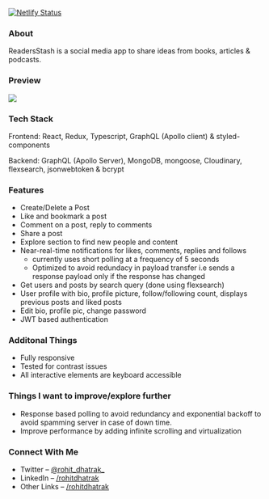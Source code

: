 [![Netlify Status](https://api.netlify.com/api/v1/badges/772a1599-4ce0-41b2-a705-314ee4dd1325/deploy-status)](https://app.netlify.com/sites/readers-stash/deploys)

### About
ReadersStash is a social media app to share ideas from books, articles & podcasts.

### Preview
![](/client/public/readers-stash.gif)

### Tech Stack
Frontend: React, Redux, Typescript, GraphQL (Apollo client) & styled-components

Backend: GraphQL (Apollo Server), MongoDB, mongoose, Cloudinary, flexsearch, jsonwebtoken & bcrypt

### Features
- Create/Delete a Post
- Like and bookmark a post
- Comment on a post, reply to comments
- Share a post
- Explore section to find new people and content
- Near-real-time notifications for likes, comments, replies and follows
   - currently uses short polling at a frequency of 5 seconds
   - Optimized to avoid redundacy in payload transfer i.e sends a response payload only if the response has changed
- Get users and posts by search query (done using flexsearch)
- User profile with bio, profile picture, follow/following count, displays previous posts and liked posts
- Edit bio, profile pic, change password
- JWT based authentication

### Additonal Things
- Fully responsive
- Tested for contrast issues
- All interactive elements are keyboard accessible

### Things I want to improve/explore further
- Response based polling to avoid redundancy and exponential backoff to avoid spamming server in case of down time.
- Improve performance by adding infinite scrolling and virtualization

### Connect With Me
- Twitter – [@rohit_dhatrak_](https://twitter.com/rohit_dhatrak_)
- LinkedIn – [/rohitdhatrak](https://www.linkedin.com/in/rohitdhatrak)
- Other Links – [/rohitdhatrak](https://rohitdhatrak.bio.link/)

